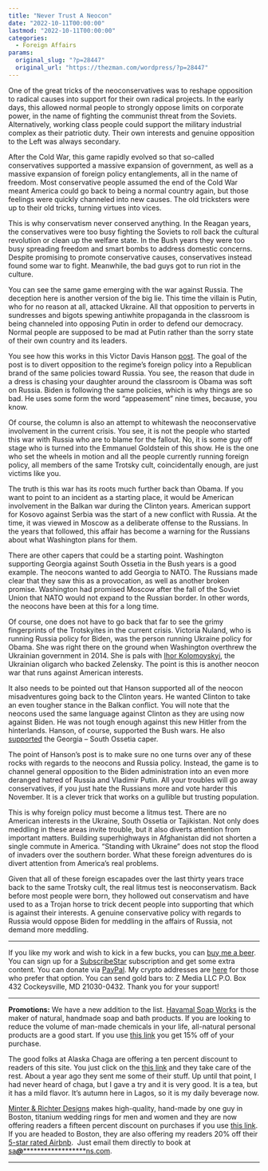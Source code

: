 ```yaml
---
title: "Never Trust A Neocon"
date: "2022-10-11T00:00:00"
lastmod: "2022-10-11T00:00:00"
categories:
  - Foreign Affairs
params:
  original_slug: "?p=28447"
  original_url: "https://thezman.com/wordpress/?p=28447"
---
```


One of the great tricks of the neoconservatives was to reshape
opposition to radical causes into support for their own radical
projects. In the early days, this allowed normal people to strongly
oppose limits on corporate power, in the name of fighting the communist
threat from the Soviets. Alternatively, working class people could
support the military industrial complex as their patriotic duty. Their
own interests and genuine opposition to the Left was always secondary.

After the Cold War, this game rapidly evolved so that so-called
conservatives supported a massive expansion of government, as well as a
massive expansion of foreign policy entanglements, all in the name of
freedom. Most conservative people assumed the end of the Cold War meant
America could go back to being a normal country again, but those
feelings were quickly channeled into new causes. The old tricksters were
up to their old tricks, turning virtues into vices.

This is why conservatism never conserved anything. In the Reagan years,
the conservatives were too busy fighting the Soviets to roll back the
cultural revolution or clean up the welfare state. In the Bush years
they were too busy spreading freedom and smart bombs to address domestic
concerns. Despite promising to promote conservative causes,
conservatives instead found some war to fight. Meanwhile, the bad guys
got to run riot in the culture.

You can see the same game emerging with the war against Russia. The
deception here is another version of the big lie. This time the villain
is Putin, who for no reason at all, attacked Ukraine. All that
opposition to perverts in sundresses and bigots spewing antiwhite
propaganda in the classroom is being channeled into opposing Putin in
order to defend our democracy. Normal people are supposed to be mad at
Putin rather than the sorry state of their own country and its leaders.

You see how this works in this Victor Davis Hanson <a
href="https://amgreatness.com/2022/10/09/ukraine-and-the-malevolent-legacy-of-the-obama-biden-administration/"
rel="noopener" target="_blank">post</a>. The goal of the post is to
divert opposition to the regime’s foreign policy into a Republican brand
of the same policies toward Russia. You see, the reason that dude in a
dress is chasing your daughter around the classroom is Obama was soft on
Russia. Biden is following the same policies, which is why things are so
bad. He uses some form the word “appeasement” nine times, because, you
know.

Of course, the column is also an attempt to whitewash the
neoconservative involvement in the current crisis. You see, it is not
the people who started this war with Russia who are to blame for the
fallout. No, it is some guy off stage who is turned into the Emmanuel
Goldstein of this show. He is the one who set the wheels in motion and
all the people currently running foreign policy, all members of the same
Trotsky cult, coincidentally enough, are just victims like you.

The truth is this war has its roots much further back than Obama. If you
want to point to an incident as a starting place, it would be American
involvement in the Balkan war during the Clinton years. American support
for Kosovo against Serbia was the start of a new conflict with Russia.
At the time, it was viewed in Moscow as a deliberate offense to the
Russians. In the years that followed, this affair has become a warning
for the Russians about what Washington plans for them.

There are other capers that could be a starting point. Washington
supporting Georgia against South Ossetia in the Bush years is a good
example. The neocons wanted to add Georgia to NATO. The Russians made
clear that they saw this as a provocation, as well as another broken
promise. Washington had promised Moscow after the fall of the Soviet
Union that NATO would not expand to the Russian border. In other words,
the neocons have been at this for a long time.

Of course, one does not have to go back that far to see the grimy
fingerprints of the Trotskyites in the current crisis. Victoria Nuland,
who is running Russia policy for Biden, was the person running Ukraine
policy for Obama. She was right there on the ground when Washington
overthrew the Ukrainian government in 2014. She is pals with
<a href="https://en.wikipedia.org/wiki/Ihor_Kolomoyskyi" rel="noopener"
target="_blank">Ihor Kolomoyskyi</a>, the Ukrainian oligarch who backed
Zelensky. The point is this is another neocon war that runs against
American interests.

It also needs to be pointed out that Hanson supported all of the neocon
misadventures going back to the Clinton years. He wanted Clinton to take
an even tougher stance in the Balkan conflict. You will note that the
neocons used the same language against Clinton as they are using now
against Biden. He was not tough enough against this new Hitler from the
hinterlands. Hanson, of course, supported the Bush wars. He also <a
href="http://opiniojuris.org/2008/08/24/georgia-south-ossetia-and-abkhazia/"
rel="noopener" target="_blank">supported</a> the Georgia – South Ossetia
caper.

The point of Hanson’s post is to make sure no one turns over any of
these rocks with regards to the neocons and Russia policy. Instead, the
game is to channel general opposition to the Biden administration into
an even more deranged hatred of Russia and Vladimir Putin. All your
troubles will go away conservatives, if you just hate the Russians more
and vote harder this November. It is a clever trick that works on a
gullible but trusting population.

This is why foreign policy must become a litmus test. There are no
American interests in the Ukraine, South Ossetia or Tajikistan. Not only
does meddling in these areas invite trouble, but it also diverts
attention from important matters. Building superhighways in Afghanistan
did not shorten a single commute in America. “Standing with Ukraine”
does not stop the flood of invaders over the southern border. What these
foreign adventures do is divert attention from America’s real problems.

Given that all of these foreign escapades over the last thirty years
trace back to the same Trotsky cult, the real litmus test is
neoconservatism. Back before most people were born, they hollowed out
conservatism and have used to as a Trojan horse to trick decent people
into supporting that which is against their interests. A genuine
conservative policy with regards to Russia would oppose Biden for
meddling in the affairs of Russia, not demand more meddling.

------------------------------------------------------------------------

If you like my work and wish to kick in a few bucks, you can
<a href="https://www.buymeacoffee.com/mujolulu" rel="noopener"
target="_blank">buy me a beer</a>. You can sign up for a
<a href="https://www.subscribestar.com/the-z-blog" rel="noopener"
target="_blank">SubscribeStar</a> subscription and get some extra
content. You can donate via <a
href="https://www.paypal.com/donate/?cmd=_s-xclick&amp;hosted_button_id=UDAS2Q8JYA6CN&amp;source=url"
rel="noopener" target="_blank">PayPal</a>. My crypto addresses are
<a href="https://thezman.com/wordpress/?page_id=22713" rel="noopener"
target="_blank">here</a> for those who prefer that option. You can send
gold bars to: Z Media LLC P.O. Box 432 Cockeysville, MD 21030-0432.
Thank you for your support!

------------------------------------------------------------------------

**Promotions:** We have a new addition to the list.
<a href="https://havamalsoapworks.com/" rel="noopener"
target="_blank">Havamal Soap Works</a> is the maker of natural, handmade
soap and bath products. If you are looking to reduce the volume of
man-made chemicals in your life, all-natural personal products are a
good start. If you use
<a href="https://havamalsoapworks.com/discount/ZMAN" rel="noopener"
target="_blank">this link</a> you get 15% off of your purchase.

The good folks at Alaska Chaga are offering a ten percent discount to
readers of this site. You just click on the
<a href="https://alaskachaga.us/discount/ZMAN" rel="noopener noreferrer"
target="_blank">this link</a> and they take care of the rest. About a
year ago they sent me some of their stuff. Up until that point, I had
never heard of chaga, but I gave a try and it is very good. It is a tea,
but it has a mild flavor. It’s autumn here in Lagos, so it is my daily
beverage now.

<a href="https://www.minterandrichterdesigns.com/"
rel="noreferrer nofollow noopener" target="_blank">Minter &amp; Richter
Designs</a> makes high-quality, hand-made by one guy in Boston, titanium
wedding rings for men and women and they are now offering readers a
fifteen percent discount on purchases if you use
<a href="https://www.minterandrichterdesigns.com/discount/ZMAN"
rel="noreferrer nofollow noopener" target="_blank">this link</a>.
<span class="highlight"><span class="colour"><span class="font"><span class="size">If
you are headed to Boston, they are also offering my readers 20% off
their <a
href="https://www.airbnb.com/users/7988017/listings?user_id=7988017&amp;s=3"
rel="noopener noreferrer" target="_blank">5-star rated Airbnb</a>.  Just
email them directly to book at
<a href="mailto:sa***@*********************ns.com"
data-original-string="6Wv1+IORPsnQvC/SsySC7Q==cb7cbuJ+++D8GZMAY3br56OGIjNIS7l6cn9tb60ef1Z1ykcEnbJcKx5PBoYzDENRPyR"><span
class="apbct-email-encoder"
data-original-string="N5pnCilVud1KTdm5qKUwGQ==cb7Ydne/SdmmJRNmFrYdQKcSODFVDM4lotZRLAm/+nnSRf50//D+tNhrm4CYWGmETKr"
title="This contact has been encoded by Anti-Spam by CleanTalk. Click to decode. To finish the decoding make sure that JavaScript is enabled in your browser.">sa<span
class="apbct-blur">***</span>@<span
class="apbct-blur">*********************</span>ns.com</span></a>.</span></span></span></span>

------------------------------------------------------------------------
